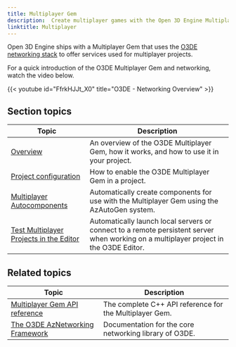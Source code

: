 ```yaml
---
title: Multiplayer Gem
description:  Create multiplayer games with the Open 3D Engine Multiplayer Gem.
linktitle: Multiplayer
---
```


Open 3D Engine ships with a Multiplayer Gem that uses the [O3DE networking stack](/docs/user-guide/networking/) to offer services used for multiplayer projects.

For a quick introduction of the O3DE Multiplayer Gem and networking, watch the video below.

{{< youtube id="FfrkHJJt_X0" title="O3DE - Networking Overview" >}}

## Section topics

| Topic | Description |
|---|---|
| [Overview](./overview) | An overview of the O3DE Multiplayer Gem, how it works, and how to use it in your project. |
| [Project configuration](./configuration) | How to enable the O3DE Multiplayer Gem in a project. |
| [Multiplayer Autocomponents](./autocomponents) | Automatically create components for use with the Multiplayer Gem using the AzAutoGen system. |
| [Test Multiplayer Projects in the Editor](./test-in-editor) | Automatically launch local servers or connect to a remote persistent server when working on a multiplayer project in the O3DE Editor. |

## Related topics

| Topic | Description |
|---|---|
| [Multiplayer Gem API reference](/docs/api/gems/multiplayer/) | The complete C++ API reference for the Multiplayer Gem. |
| [The O3DE AzNetworking Framework](/docs/user-guide/networking/) | Documentation for the core networking library of O3DE. |
